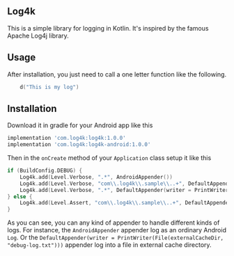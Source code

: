 Log4k
---
This is a simple library for logging in Kotlin. It's inspired by the famous Apache Log4j library.

Usage
---
After installation, you just need to call a one letter function like the following.
```kotlin
    d("This is my log")
```

Installation
---
Download it in gradle for your Android app like this
```groovy
implementation 'com.log4k:log4k:1.0.0'
implementation 'com.log4k:log4k-android:1.0.0'
```

Then in the `onCreate` method of your `Application` class setup it like this
```kotlin
if (BuildConfig.DEBUG) {
    Log4k.add(Level.Verbose, ".*", AndroidAppender())
    Log4k.add(Level.Verbose, "com\\.log4k\\.sample\\..+", DefaultAppender())
    Log4k.add(Level.Verbose, ".*", DefaultAppender(writer = PrintWriter(File(externalCacheDir, "debug-log.txt"))))
} else {
    Log4k.add(Level.Assert, "com\\.log4k\\.sample\\..+", DefaultAppender(writer = PrintWriter(File(filesDir, "log.txt"))))
}
```
As you can see, you can any kind of appender to handle different kinds of logs. For instance, the `AndroidAppender`
appender log as an ordinary Android `Log`. Or the `DefaultAppender(writer = PrintWriter(File(externalCacheDir, "debug-log.txt")))`
appender log into a file in external cache directory.